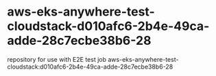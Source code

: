 # aws-eks-anywhere-test-cloudstack-d010afc6-2b4e-49ca-adde-28c7ecbe38b6-28
repository for use with E2E test job aws-eks-anywhere-test-cloudstack:d010afc6-2b4e-49ca-adde-28c7ecbe38b6-28
